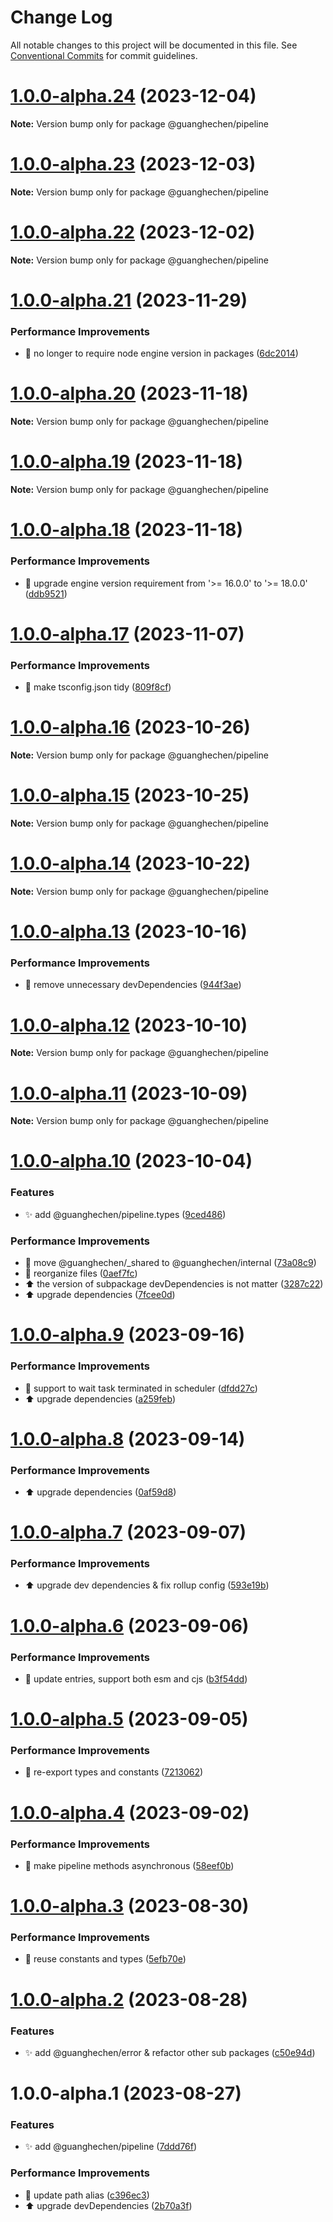 # Change Log

All notable changes to this project will be documented in this file.
See [Conventional Commits](https://conventionalcommits.org) for commit guidelines.

# [1.0.0-alpha.24](https://github.com/guanghechen/sora/compare/@guanghechen/pipeline@1.0.0-alpha.23...@guanghechen/pipeline@1.0.0-alpha.24) (2023-12-04)

**Note:** Version bump only for package @guanghechen/pipeline





# [1.0.0-alpha.23](https://github.com/guanghechen/sora/compare/@guanghechen/pipeline@1.0.0-alpha.22...@guanghechen/pipeline@1.0.0-alpha.23) (2023-12-03)

**Note:** Version bump only for package @guanghechen/pipeline





# [1.0.0-alpha.22](https://github.com/guanghechen/sora/compare/@guanghechen/pipeline@1.0.0-alpha.21...@guanghechen/pipeline@1.0.0-alpha.22) (2023-12-02)

**Note:** Version bump only for package @guanghechen/pipeline





# [1.0.0-alpha.21](https://github.com/guanghechen/sora/compare/@guanghechen/pipeline@1.0.0-alpha.20...@guanghechen/pipeline@1.0.0-alpha.21) (2023-11-29)


### Performance Improvements

* 🔧 no longer to require node engine version in packages ([6dc2014](https://github.com/guanghechen/sora/commit/6dc2014122dd44bcadc893e2ee98697265e7d61e))





# [1.0.0-alpha.20](https://github.com/guanghechen/sora/compare/@guanghechen/pipeline@1.0.0-alpha.19...@guanghechen/pipeline@1.0.0-alpha.20) (2023-11-18)

**Note:** Version bump only for package @guanghechen/pipeline





# [1.0.0-alpha.19](https://github.com/guanghechen/sora/compare/@guanghechen/pipeline@1.0.0-alpha.18...@guanghechen/pipeline@1.0.0-alpha.19) (2023-11-18)

**Note:** Version bump only for package @guanghechen/pipeline





# [1.0.0-alpha.18](https://github.com/guanghechen/sora/compare/@guanghechen/pipeline@1.0.0-alpha.17...@guanghechen/pipeline@1.0.0-alpha.18) (2023-11-18)


### Performance Improvements

* 🔧 upgrade engine version requirement from '>= 16.0.0' to '>= 18.0.0' ([ddb9521](https://github.com/guanghechen/sora/commit/ddb9521b529b2ca838554794339b9e27ac80b8aa))





# [1.0.0-alpha.17](https://github.com/guanghechen/sora/compare/@guanghechen/pipeline@1.0.0-alpha.16...@guanghechen/pipeline@1.0.0-alpha.17) (2023-11-07)


### Performance Improvements

* 🔧 make tsconfig.json tidy ([809f8cf](https://github.com/guanghechen/sora/commit/809f8cf6b18da2d8fbba1566a5f4a783b52683da))





# [1.0.0-alpha.16](https://github.com/guanghechen/sora/compare/@guanghechen/pipeline@1.0.0-alpha.15...@guanghechen/pipeline@1.0.0-alpha.16) (2023-10-26)

**Note:** Version bump only for package @guanghechen/pipeline





# [1.0.0-alpha.15](https://github.com/guanghechen/sora/compare/@guanghechen/pipeline@1.0.0-alpha.14...@guanghechen/pipeline@1.0.0-alpha.15) (2023-10-25)

**Note:** Version bump only for package @guanghechen/pipeline





# [1.0.0-alpha.14](https://github.com/guanghechen/sora/compare/@guanghechen/pipeline@1.0.0-alpha.13...@guanghechen/pipeline@1.0.0-alpha.14) (2023-10-22)

**Note:** Version bump only for package @guanghechen/pipeline





# [1.0.0-alpha.13](https://github.com/guanghechen/sora/compare/@guanghechen/pipeline@1.0.0-alpha.12...@guanghechen/pipeline@1.0.0-alpha.13) (2023-10-16)


### Performance Improvements

* 🔧 remove unnecessary devDependencies ([944f3ae](https://github.com/guanghechen/sora/commit/944f3aee64e68ce52ca30237c7d0240a82c9c58f))





# [1.0.0-alpha.12](https://github.com/guanghechen/sora/compare/@guanghechen/pipeline@1.0.0-alpha.11...@guanghechen/pipeline@1.0.0-alpha.12) (2023-10-10)

**Note:** Version bump only for package @guanghechen/pipeline





# [1.0.0-alpha.11](https://github.com/guanghechen/sora/compare/@guanghechen/pipeline@1.0.0-alpha.10...@guanghechen/pipeline@1.0.0-alpha.11) (2023-10-09)

**Note:** Version bump only for package @guanghechen/pipeline





# [1.0.0-alpha.10](https://github.com/guanghechen/sora/compare/@guanghechen/pipeline@1.0.0-alpha.9...@guanghechen/pipeline@1.0.0-alpha.10) (2023-10-04)


### Features

* ✨ add @guanghechen/pipeline.types ([9ced486](https://github.com/guanghechen/sora/commit/9ced486ad6ad5598968701c87588fe94b4012e9e))


### Performance Improvements

* :truck:  move @guanghechen/_shared to @guanghechen/internal ([73a08c9](https://github.com/guanghechen/sora/commit/73a08c918d5bf1eeb3c6daa69dc50169198b77bf))
* 🎨 reorganize files ([0aef7fc](https://github.com/guanghechen/sora/commit/0aef7fce0cca25b2f4c40ba5881a37cdd1bcb40f))
* ⬆️ the version of subpackage devDependencies is not matter ([3287c22](https://github.com/guanghechen/sora/commit/3287c22fb150af6620c1c9f6f4b186498aea815b))
* ⬆️ upgrade dependencies ([7fcee0d](https://github.com/guanghechen/sora/commit/7fcee0de7b515b1cc9e18758c2be1f38a7374cfb))





# [1.0.0-alpha.9](https://github.com/guanghechen/sora/compare/@guanghechen/pipeline@1.0.0-alpha.8...@guanghechen/pipeline@1.0.0-alpha.9) (2023-09-16)


### Performance Improvements

* 🎨 support to wait task terminated in scheduler ([dfdd27c](https://github.com/guanghechen/sora/commit/dfdd27c3aa7368121873879929e6abd00a031a67))
* ⬆️ upgrade dependencies ([a259feb](https://github.com/guanghechen/sora/commit/a259feba5933148a34e4f498c9b883a5f87b7b50))





# [1.0.0-alpha.8](https://github.com/guanghechen/sora/compare/@guanghechen/pipeline@1.0.0-alpha.7...@guanghechen/pipeline@1.0.0-alpha.8) (2023-09-14)


### Performance Improvements

* ⬆️ upgrade dependencies ([0af59d8](https://github.com/guanghechen/sora/commit/0af59d85d8c2c514f57e5289e87f0a3cbb6ab5ab))





# [1.0.0-alpha.7](https://github.com/guanghechen/sora/compare/@guanghechen/pipeline@1.0.0-alpha.6...@guanghechen/pipeline@1.0.0-alpha.7) (2023-09-07)


### Performance Improvements

* ⬆️ upgrade dev dependencies & fix rollup config ([593e19b](https://github.com/guanghechen/sora/commit/593e19bf68c159ec4f9f5d34a567c832997b5055))





# [1.0.0-alpha.6](https://github.com/guanghechen/sora/compare/@guanghechen/pipeline@1.0.0-alpha.5...@guanghechen/pipeline@1.0.0-alpha.6) (2023-09-06)


### Performance Improvements

* 🔧 update entries, support both esm and cjs ([b3f54dd](https://github.com/guanghechen/sora/commit/b3f54dde89d3b079c422e062cef795194482e165))





# [1.0.0-alpha.5](https://github.com/guanghechen/sora/compare/@guanghechen/pipeline@1.0.0-alpha.4...@guanghechen/pipeline@1.0.0-alpha.5) (2023-09-05)


### Performance Improvements

* 🎨 re-export types and constants ([7213062](https://github.com/guanghechen/sora/commit/721306218d253c3dad6549f145cf51c81e86d9ad))





# [1.0.0-alpha.4](https://github.com/guanghechen/sora/compare/@guanghechen/pipeline@1.0.0-alpha.3...@guanghechen/pipeline@1.0.0-alpha.4) (2023-09-02)


### Performance Improvements

* 🎨 make pipeline methods asynchronous ([58eef0b](https://github.com/guanghechen/sora/commit/58eef0b9ddc1a09714d9a63e3f5063752b4ec73a))





# [1.0.0-alpha.3](https://github.com/guanghechen/sora/compare/@guanghechen/pipeline@1.0.0-alpha.2...@guanghechen/pipeline@1.0.0-alpha.3) (2023-08-30)


### Performance Improvements

* 🎨 reuse constants and types ([5efb70e](https://github.com/guanghechen/sora/commit/5efb70e6df130dc870ccb5add632291dcbd94809))





# [1.0.0-alpha.2](https://github.com/guanghechen/sora/compare/@guanghechen/pipeline@1.0.0-alpha.1...@guanghechen/pipeline@1.0.0-alpha.2) (2023-08-28)


### Features

* ✨ add @guanghechen/error & refactor other sub packages ([c50e94d](https://github.com/guanghechen/sora/commit/c50e94de4b9e6d7fd635c10e202eb8bdc4f4f8dd))





# 1.0.0-alpha.1 (2023-08-27)


### Features

* ✨ add @guanghechen/pipeline ([7ddd76f](https://github.com/guanghechen/sora/commit/7ddd76fcb108a9151bfaec55096710c1aa523bbf))


### Performance Improvements

* 🔧 update path alias ([c396ec3](https://github.com/guanghechen/sora/commit/c396ec3316b2b19a69ba0234cc7a9d86edd9fac2))
* ⬆️ upgrade devDependencies ([2b70a3f](https://github.com/guanghechen/sora/commit/2b70a3f5b895ed51de035b962d843661475663d6))
